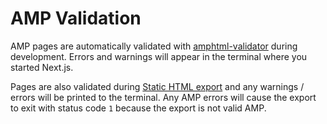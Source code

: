 # AMP Validation

AMP pages are automatically validated with [amphtml-validator](https://www.npmjs.com/package/amphtml-validator) during development. Errors and warnings will appear in the terminal where you started Next.js.

Pages are also validated during [Static HTML export](https://www.notion.so/zeithq/Static-HTML-export-2657c5c1bbcd457a94562194f944978c) and any warnings / errors will be printed to the terminal. Any AMP errors will cause the export to exit with status code `1` because the export is not valid AMP.
